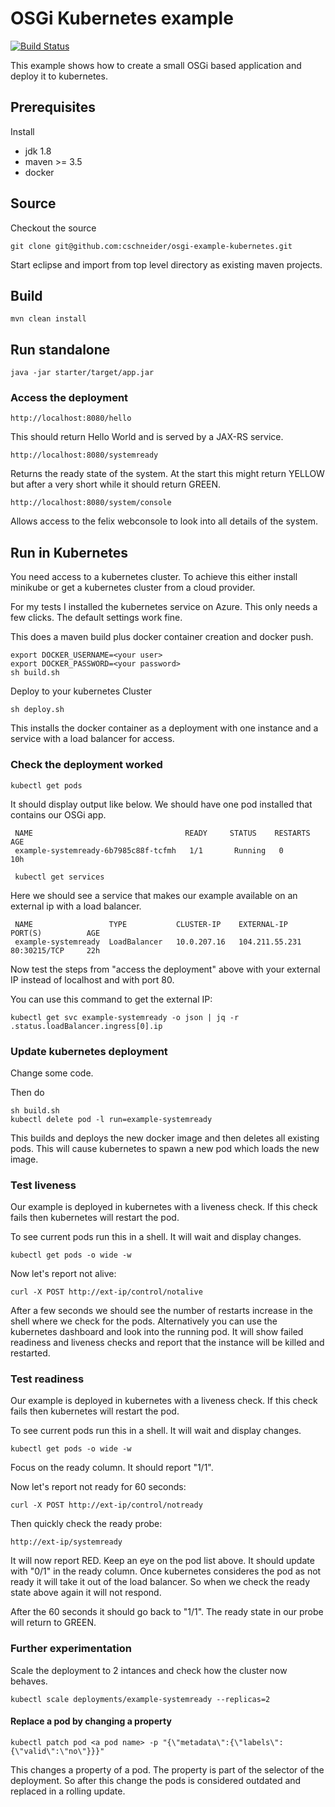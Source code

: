 # OSGi Kubernetes example

[![Build Status](https://travis-ci.com/cschneider/osgi-example-systemready.svg?branch=master)](https://travis-ci.com/cschneider/osgi-example-systemready)

This example shows how to create a small OSGi based application and deploy it to kubernetes.

## Prerequisites

Install
- jdk 1.8
- maven >= 3.5
- docker

## Source

Checkout the source

	git clone git@github.com:cschneider/osgi-example-kubernetes.git

Start eclipse and import from top level directory as existing maven projects.

## Build

	mvn clean install

## Run standalone

	java -jar starter/target/app.jar

### Access the deployment

	http://localhost:8080/hello

This should return Hello World and is served by a JAX-RS service.

	http://localhost:8080/systemready

Returns the ready state of the system. At the start this might return YELLOW but
after a very short while it should return GREEN.

	http://localhost:8080/system/console

Allows access to the felix webconsole to look into all details of the system.

## Run in Kubernetes

You need access to a kubernetes cluster. To achieve this either install minikube
or get a kubernetes cluster from a cloud provider.

For my tests I installed the kubernetes service on Azure. This only needs a few
clicks. The default settings work fine.

This does a maven build plus docker container creation and docker push.

	export DOCKER_USERNAME=<your user>
	export DOCKER_PASSWORD=<your password>
	sh build.sh

Deploy to your kubernetes Cluster

	sh deploy.sh

This installs the docker container as a deployment with one instance and
a service with a load balancer for access.

### Check the deployment worked

    kubectl get pods

It should display output like below. We should have one pod installed that contains our OSGi app.

	 NAME                                  READY     STATUS    RESTARTS   AGE
	 example-systemready-6b7985c88f-tcfmh   1/1       Running   0          10h

	 kubectl get services

Here we should see a service that makes our example available on an external
ip with a load balancer.

	 NAME                 TYPE           CLUSTER-IP    EXTERNAL-IP      PORT(S)          AGE
	 example-systemready  LoadBalancer   10.0.207.16   104.211.55.231   80:30215/TCP     22h

Now test the steps from "access the deployment" above with your external IP
instead of localhost and with port 80.

You can use this command to get the external IP:

    kubectl get svc example-systemready -o json | jq -r .status.loadBalancer.ingress[0].ip

### Update kubernetes deployment

Change some code.

Then do

	sh build.sh
	kubectl delete pod -l run=example-systemready

This builds and deploys the new docker image and then deletes all existing pods.
This will cause kubernetes to spawn a new pod which loads the new image.

### Test liveness

Our example is deployed in kubernetes with a liveness check. If this check fails then kubernetes will restart the pod.

To see current pods run this in a shell. It will wait and display changes.

    kubectl get pods -o wide -w
    
Now let's report not alive:

    curl -X POST http://ext-ip/control/notalive
    
After a few seconds we should see the number of restarts increase in the shell where we check for the pods.
Alternatively you can use the kubernetes dashboard and look into the running pod. It will show failed readiness and liveness checks and report that the 
instance will be killed and restarted.

### Test readiness

Our example is deployed in kubernetes with a liveness check. If this check fails then kubernetes will restart the pod.

To see current pods run this in a shell. It will wait and display changes.

    kubectl get pods -o wide -w
    
Focus on the ready column. It should report "1/1".
    
Now let's report not ready for 60 seconds:

    curl -X POST http://ext-ip/control/notready
    
Then quickly check the ready probe:

    http://ext-ip/systemready
    
It will now report RED. Keep an eye on the pod list above. It should update with "0/1" in the ready column. 
Once kubernetes consideres the pod as not ready it will take it out of the load balancer. So when we check the ready state above again it will
not respond.

After the 60 seconds it should go back to "1/1". The ready state in our probe will return to GREEN.

### Further experimentation

Scale the deployment to 2 intances and check how the cluster now behaves.

    kubectl scale deployments/example-systemready --replicas=2

    
#### Replace a pod by changing a property

    kubectl patch pod <a pod name> -p "{\"metadata\":{\"labels\":{\"valid\":\"no\"}}}"

This changes a property of a pod. The property is part of the selector of the deployment. So after this change the pods is considered
outdated and replaced in a rolling update.
